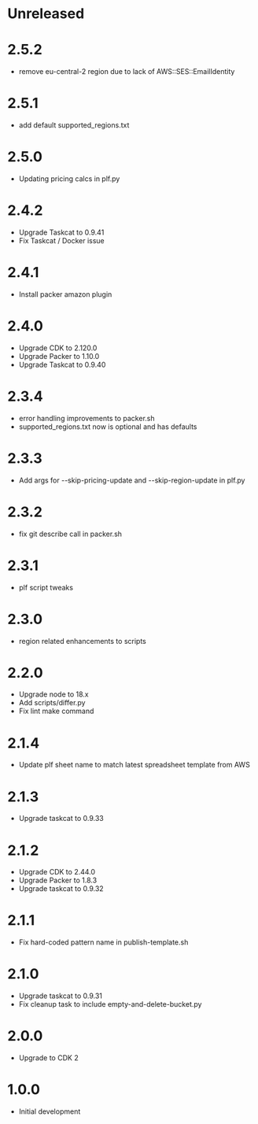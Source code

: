 # Unreleased

# 2.5.2

* remove eu-central-2 region due to lack of AWS::SES::EmailIdentity

# 2.5.1

* add default supported_regions.txt

# 2.5.0

* Updating pricing calcs in plf.py

# 2.4.2

* Upgrade Taskcat to 0.9.41
* Fix Taskcat / Docker issue

# 2.4.1

* Install packer amazon plugin

# 2.4.0

* Upgrade CDK to 2.120.0
* Upgrade Packer to 1.10.0
* Upgrade Taskcat to 0.9.40

# 2.3.4

* error handling improvements to packer.sh
* supported_regions.txt now is optional and has defaults

# 2.3.3

* Add args for --skip-pricing-update and --skip-region-update in plf.py

# 2.3.2

* fix git describe call in packer.sh

# 2.3.1

* plf script tweaks

# 2.3.0

* region related enhancements to scripts

# 2.2.0

* Upgrade node to 18.x
* Add scripts/differ.py
* Fix lint make command

# 2.1.4

* Update plf sheet name to match latest spreadsheet template from AWS

# 2.1.3

* Upgrade taskcat to 0.9.33

# 2.1.2

* Upgrade CDK to 2.44.0
* Upgrade Packer to 1.8.3
* Upgrade taskcat to 0.9.32

# 2.1.1

* Fix hard-coded pattern name in publish-template.sh

# 2.1.0

* Upgrade taskcat to 0.9.31
* Fix cleanup task to include empty-and-delete-bucket.py

# 2.0.0

* Upgrade to CDK 2

# 1.0.0

* Initial development
